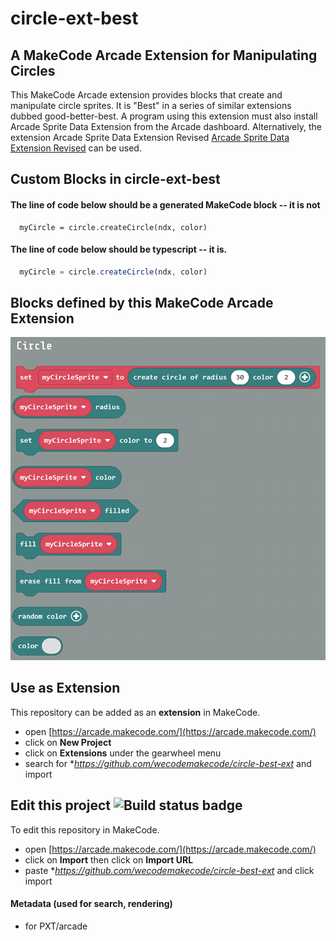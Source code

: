 # circle-ext-best
## A MakeCode Arcade Extension for Manipulating Circles

This MakeCode Arcade extension provides blocks that create and manipulate circle sprites. It is "Best" in a series of similar extensions dubbed good-better-best. A program using this extension must also install Arcade Sprite Data Extension from the Arcade dashboard. Alternatively, the extension Arcade Sprite Data Extension Revised [Arcade Sprite Data Extension Revised](../../arcade-sprite-data-revised.md) can be used. 

## Custom Blocks in circle-ext-best

#### The line of code below should be a generated MakeCode block -- it is not
```blocks
  myCircle = circle.createCircle(ndx, color)
```
#### The line of code below should be typescript -- it is.
```typescript
  myCircle = circle.createCircle(ndx, color)
```
## Blocks defined by this MakeCode Arcade Extension
![](circle-ext-best-blocks.png)







## Use as Extension

This repository can be added as an **extension** in MakeCode.

* open [https://arcade.makecode.com/](https://arcade.makecode.com/)
* click on **New Project**
* click on **Extensions** under the gearwheel menu
* search for **https://github.com/wecodemakecode/circle-best-ext* and import

## Edit this project ![Build status badge](https://github.com/wecodemakecode/circle-ext-with-data-ext/workflows/MakeCode/badge.svg)

To edit this repository in MakeCode.

* open [https://arcade.makecode.com/](https://arcade.makecode.com/)
* click on **Import** then click on **Import URL**
* paste **https://github.com/wecodemakecode/circle-best-ext* and click import

#### Metadata (used for search, rendering)

* for PXT/arcade
<script src="https://makecode.com/gh-pages-embed.js"></script><script>makeCodeRender("{{ site.makecode.home_url }}", "{{ site.github.owner_name }}/{{ site.github.repository_name }}");</script>
